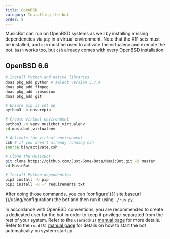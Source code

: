 ```yaml
---
title: OpenBSD
category: Installing the bot
order: 8
---
```


MusicBot can run on OpenBSD systems as well by installing missing dependencies via `pip` in a virtual environment. Note that the X11 sets must be installed, and `csh`  must be used to activate the virtualenv and execute the bot. `bash` works too, but `csh` already comes with every OpenBSD installation.

## OpenBSD 6.6

~~~ bash
# Install Python and native libraries
doas pkg_add python # select version 3.7.4
doas pkg_add ffmpeg
doas pkg_add libsodium
doas pkg_add git

# Ensure pip is set up
python3 -m ensurepip

# Create virtual environment
python3 -m venv musicbot_virtualenv
cd musicbot_virtualenv

# Activate the virtual environment
csh # if you aren't already running csh
source bin/activate.csh

# Clone the MusicBot
git clone https://github.com/Just-Some-Bots/MusicBot.git -b master
cd MusicBot

# Install Python dependencies
pip3 install -U pip
pip3 install -U -r requirements.txt
~~~

After doing those commands, you can [configure]({{ site.baseurl }}/using/configuration) the bot and then run it using `./run.py`.

In accordance with OpenBSD conventions, you are recommended to create a dedicated user for the bot in order to keep it privilege-separated from the rest of your system. Refer to the `useradd(1)` [manual page](https://man.openbsd.org/useradd) for more details. Refer to the `rc.d(8)` [manual page](https://man.openbsd.org/rc.d) for details on how to start the bot automatically on system startup.
